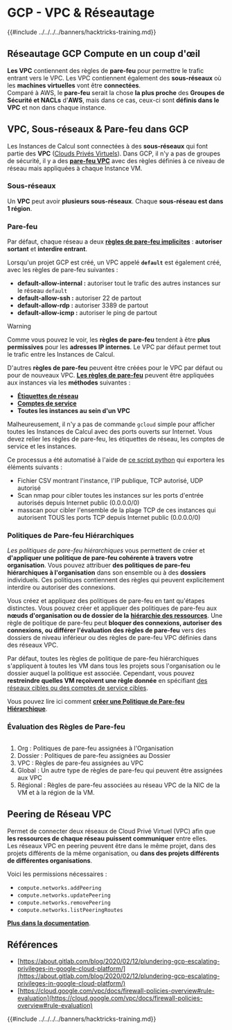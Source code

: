 # GCP - VPC & Réseautage

{{#include ../../../../banners/hacktricks-training.md}}

## **Réseautage GCP Compute en un coup d'œil**

**Les VPC** contiennent des règles de **pare-feu** pour permettre le trafic entrant vers le VPC. Les VPC contiennent également des **sous-réseaux** où les **machines virtuelles** vont être **connectées**.\
Comparé à AWS, le **pare-feu** serait la chose **la plus proche** des **Groupes de Sécurité et NACLs** d'**AWS**, mais dans ce cas, ceux-ci sont **définis dans le VPC** et non dans chaque instance.

## **VPC, Sous-réseaux & Pare-feu dans GCP**

Les Instances de Calcul sont connectées à des **sous-réseaux** qui font partie des **VPC** ([Clouds Privés Virtuels](https://cloud.google.com/vpc/docs/vpc)). Dans GCP, il n'y a pas de groupes de sécurité, il y a des [**pare-feu VPC**](https://cloud.google.com/vpc/docs/firewalls) avec des règles définies à ce niveau de réseau mais appliquées à chaque Instance VM.

### Sous-réseaux

Un **VPC** peut avoir **plusieurs sous-réseaux**. Chaque **sous-réseau est dans 1 région**.

### Pare-feu

Par défaut, chaque réseau a deux [**règles de pare-feu implicites**](https://cloud.google.com/vpc/docs/firewalls#default_firewall_rules) : **autoriser sortant** et **interdire entrant**.

Lorsqu'un projet GCP est créé, un VPC appelé **`default`** est également créé, avec les règles de pare-feu suivantes :

- **default-allow-internal :** autoriser tout le trafic des autres instances sur le réseau `default`
- **default-allow-ssh :** autoriser 22 de partout
- **default-allow-rdp :** autoriser 3389 de partout
- **default-allow-icmp :** autoriser le ping de partout

> [!WARNING]
> Comme vous pouvez le voir, les **règles de pare-feu** tendent à être **plus permissives** pour les **adresses IP internes**. Le VPC par défaut permet tout le trafic entre les Instances de Calcul.

D'autres **règles de pare-feu** peuvent être créées pour le VPC par défaut ou pour de nouveaux VPC. [**Les règles de pare-feu**](https://cloud.google.com/vpc/docs/firewalls) peuvent être appliquées aux instances via les **méthodes** suivantes :

- [**Étiquettes de réseau**](https://cloud.google.com/vpc/docs/add-remove-network-tags)
- [**Comptes de service**](https://cloud.google.com/vpc/docs/firewalls#serviceaccounts)
- **Toutes les instances au sein d'un VPC**

Malheureusement, il n'y a pas de commande `gcloud` simple pour afficher toutes les Instances de Calcul avec des ports ouverts sur Internet. Vous devez relier les règles de pare-feu, les étiquettes de réseau, les comptes de service et les instances.

Ce processus a été automatisé à l'aide de [ce script python](https://gitlab.com/gitlab-com/gl-security/gl-redteam/gcp_firewall_enum) qui exportera les éléments suivants :

- Fichier CSV montrant l'instance, l'IP publique, TCP autorisé, UDP autorisé
- Scan nmap pour cibler toutes les instances sur les ports d'entrée autorisés depuis Internet public (0.0.0.0/0)
- masscan pour cibler l'ensemble de la plage TCP de ces instances qui autorisent TOUS les ports TCP depuis Internet public (0.0.0.0/0)

### Politiques de Pare-feu Hiérarchiques <a href="#hierarchical-firewall-policies" id="hierarchical-firewall-policies"></a>

_Les politiques de pare-feu hiérarchiques_ vous permettent de créer et **d'appliquer une politique de pare-feu cohérente à travers votre organisation**. Vous pouvez attribuer **des politiques de pare-feu hiérarchiques à l'organisation** dans son ensemble ou à des **dossiers** individuels. Ces politiques contiennent des règles qui peuvent explicitement interdire ou autoriser des connexions.

Vous créez et appliquez des politiques de pare-feu en tant qu'étapes distinctes. Vous pouvez créer et appliquer des politiques de pare-feu aux **nœuds d'organisation ou de dossier de la** [**hiérarchie des ressources**](https://cloud.google.com/resource-manager/docs/cloud-platform-resource-hierarchy). Une règle de politique de pare-feu peut **bloquer des connexions, autoriser des connexions, ou différer l'évaluation des règles de pare-feu** vers des dossiers de niveau inférieur ou des règles de pare-feu VPC définies dans des réseaux VPC.

Par défaut, toutes les règles de politique de pare-feu hiérarchiques s'appliquent à toutes les VM dans tous les projets sous l'organisation ou le dossier auquel la politique est associée. Cependant, vous pouvez **restreindre quelles VM reçoivent une règle donnée** en spécifiant [des réseaux cibles ou des comptes de service cibles](https://cloud.google.com/vpc/docs/firewall-policies#targets).

Vous pouvez lire ici comment [**créer une Politique de Pare-feu Hiérarchique**](https://cloud.google.com/vpc/docs/using-firewall-policies#gcloud).

### Évaluation des Règles de Pare-feu

<figure><img src="../../../../images/image (2) (1) (1).png" alt=""><figcaption></figcaption></figure>

1. Org : Politiques de pare-feu assignées à l'Organisation
2. Dossier : Politiques de pare-feu assignées au Dossier
3. VPC : Règles de pare-feu assignées au VPC
4. Global : Un autre type de règles de pare-feu qui peuvent être assignées aux VPC
5. Régional : Règles de pare-feu associées au réseau VPC de la NIC de la VM et à la région de la VM.

## Peering de Réseau VPC

Permet de connecter deux réseaux de Cloud Privé Virtuel (VPC) afin que **les ressources de chaque réseau puissent communiquer** entre elles.\
Les réseaux VPC en peering peuvent être dans le même projet, dans des projets différents de la même organisation, ou **dans des projets différents de différentes organisations**.

Voici les permissions nécessaires :

- `compute.networks.addPeering`
- `compute.networks.updatePeering`
- `compute.networks.removePeering`
- `compute.networks.listPeeringRoutes`

[**Plus dans la documentation**](https://cloud.google.com/vpc/docs/vpc-peering).

## Références

- [https://about.gitlab.com/blog/2020/02/12/plundering-gcp-escalating-privileges-in-google-cloud-platform/](https://about.gitlab.com/blog/2020/02/12/plundering-gcp-escalating-privileges-in-google-cloud-platform/)
- [https://cloud.google.com/vpc/docs/firewall-policies-overview#rule-evaluation](https://cloud.google.com/vpc/docs/firewall-policies-overview#rule-evaluation)

{{#include ../../../../banners/hacktricks-training.md}}
